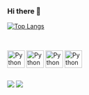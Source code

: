 ### Hi there 👋

<!--
## Sobre mim
Estudante de Engenharia Elétrica com Enfase em Robotica e Automação Industrial na Universidade Federal de Juiz de Fora (UFJF). Experiencia em monitorias nas disciplinas de Fisica 1 e Laboratorio de Eletronica. Participei como bolsista e volutanrio extra-oficial do Programa de Educação Tutorial - Engenharia Elétrica UFJF (PET Elétrica UFJF) durante os anos de 2018 e 2019. Participei do Programa de Aperfeiçoamento Profissional Futuros Engenheiros, promovido pelo SENAI MG. 
-->
<!--
**ThiiD/ThiiD** is a ✨ _special_ ✨ repository because its `README.md` (this file) appears on your GitHub profile.

Here are some ideas to get you started:

- 🔭 I’m currently working on ...
- 🌱 I’m currently learning ...
- 👯 I’m looking to collaborate on ...
- 🤔 I’m looking for help with ...
- 💬 Ask me about ...
- 📫 How to reach me: ...
- 😄 Pronouns: ...
- ⚡ Fun fact: ...
-->
[![Top Langs](https://github-readme-stats.vercel.app/api/top-langs/?username=ThiiD&layout=compact&theme=synthwave&border_color=7D0101)](https://github.com/ThiiD/github-readme-stats)

##

<div style="display inline_block"><br>
    <img align="center" alt="Python" height = "40" width = "40" src="https://cdn.jsdelivr.net/gh/devicons/devicon/icons/python/python-original.svg">
    <img align="center" alt="Python" height = "40" width = "40" src="https://cdn.jsdelivr.net/gh/devicons/devicon/icons/cplusplus/cplusplus-original.svg">
    <img align="center" alt="Python" height = "40" width = "40" src="https://cdn.jsdelivr.net/gh/devicons/devicon/icons/matlab/matlab-original.svg">
    <img align="center" alt="Python" height = "40" width = "40" src="https://cdn.jsdelivr.net/gh/devicons/devicon/icons/arduino/arduino-original.svg">
</div>

##

<div>
  <a href="mailto:thiago.saber@engenharia.ufjf.br" target="_blank"><img src="https://img.shields.io/badge/Gmail-D14836?style=for-the-badge&logo=gmail&logoColor=white" target="_blank"></a>  
  <a href="https://t.me/Thiago_Saber" target="_blank"><img src="https://img.shields.io/badge/Telegram-2CA5E0?style=for-the-badge&logo=telegram&logoColor=white" target="_blank"></a>  
</div>
